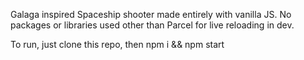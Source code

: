 Galaga inspired Spaceship shooter made entirely with vanilla JS. No packages or libraries used other than Parcel for live reloading in dev.

To run, just clone this repo, then npm i && npm start

